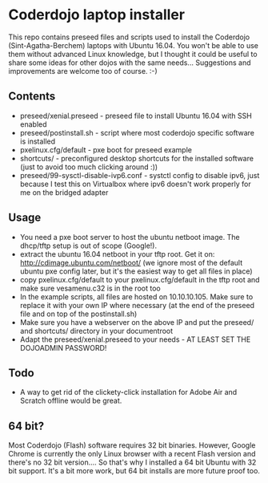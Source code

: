 # Coderdojo laptop installer

This repo contains preseed files and scripts used to install the Coderdojo (Sint-Agatha-Berchem) laptops with Ubuntu 16.04. You won't be able to use them without advanced Linux knowledge, but I thought it could be useful to share some ideas for other dojos with the same needs... Suggestions and improvements are welcome too of course. :-)


## Contents

* preseed/xenial.preseed - preseed file to install Ubuntu 16.04 with SSH enabled
* preseed/postinstall.sh - script where most coderdojo specific software is installed
* pxelinux.cfg/default - pxe boot for preseed example
* shortcuts/ - preconfigured desktop shortcuts for the installed software (just to avoid too much clicking around :))
* preseed/99-sysctl-disable-ivp6.conf - systctl config to disable ipv6, just because I test this on Virtualbox where ipv6 doesn't work properly for me on the bridged adapter

## Usage

* You need a pxe boot server to host the ubuntu netboot image. The dhcp/tftp setup is out of scope (Google!).
* extract the ubuntu 16.04 netboot in your tftp root. Get it on: http://cdimage.ubuntu.com/netboot/ (we ignore most of the default ubuntu pxe config later, but it's the easiest way to get all files in place)
* copy pxelinux.cfg/default to your pxelinux.cfg/default in the tftp root and make sure vesamenu.c32 is in the root too
* In the example scripts, all files are hosted on 10.10.10.105. Make sure to replace it with your own IP where necessary (at the end of the preseed file and on top of the postinstall.sh)
* Make sure you have a webserver on the above IP and put the preseed/ and shortcuts/ directory in your documentroot
* Adapt the preseed/xenial.preseed to your needs - AT LEAST SET THE DOJOADMIN PASSWORD!

## Todo

* A way to get rid of the clickety-click installation for Adobe Air and Scratch offline would be great.

## 64 bit?

Most Coderdojo (Flash) software requires 32 bit binaries. However, Google Chrome is currently the only Linux browser with a recent Flash version and there's no 32 bit version.... So that's why I installed a 64 bit Ubuntu with 32 bit support. It's a bit more work, but 64 bit installs are more future proof too.
